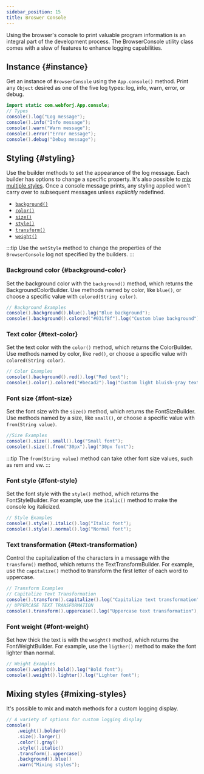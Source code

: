 ```yaml
---
sidebar_position: 15
title: Broswer Console
---
```


<DocChip chip='since' label='24.10' />
<JavadocLink type="foundation" location="com/webforj/BrowserConsole" top='true'/>

Using the browser's console to print valuable program information is an integral part of the development process. The <JavadocLink type="foundation" location="com/webforj/BrowserConsole" code='true'>BrowserConsole</JavadocLink> utility class comes with a slew of features to enhance logging capabilities.

<!-- :::info
Before `24.10`, the `App.consoleLog()` and `App.consoleError()` methods enabled this behavior, but they have since been marked for deprecation.
::: -->

## Instance {#instance}

Get an instance of `BrowserConsole` using the `App.console()` method. Print any `Object` desired as one of the five log types: log, info, warn, error, or debug.

```java
import static com.webforj.App.console;
// Types
console().log("Log message");
console().info("Info message");
console().warn("Warn message");
console().error("Error message");
console().debug("Debug message");
```

## Styling {#styling}

Use the builder methods to set the appearance of the log message. Each builder has options to change a specific property. It's also possible to [mix multiple styles](#mixing-styles).
Once a console message prints, any styling applied won't carry over to subsequent messages unless *explicitly* redefined.

- [`background()`](#background-color)
- [`color()`](#text-color)
- [`size()`](#font-size)
- [`style()`](#font-style)
- [`transform()`](#text-transformation)
- [`weight()`](#font-weight)

:::tip
Use the `setStyle` method to change the properties of the `BrowserConsole` log not specified by the builders.
:::

### Background color {#background-color}

Set the background color with the `background()` method, which returns the <JavadocLink type="foundation" location="com/webforj/BrowserConsole.BackgroundColorBuilder" code='true'>BackgroundColorBuilder</JavadocLink>.
Use methods named by color, like `blue()`, or choose a specific value with `colored(String color)`.

```java
// Background Examples
console().background().blue().log("Blue background");
console().background().colored("#031f8f").log("Custom blue background");
```

### Text color {#text-color}

Set the text color with the `color()` method, which returns the <JavadocLink type="foundation" location="com/webforj/BrowserConsole.ColorBuilder" code='true'>ColorBuilder</JavadocLink>.
Use methods named by color, like `red()`, or choose a specific value with `colored(String color)`.

```java
// Color Examples
console().background().red().log("Red text");
console().color().colored("#becad2").log("Custom light bluish-gray text");
```

### Font size {#font-size}

Set the font size with the `size()` method, which returns the <JavadocLink type="foundation" location="com/webforj/BrowserConsole.FontSizeBuilder" code='true'>FontSizeBuilder</JavadocLink>.
Use methods named by a size, like `small()`, or choose a specific value with `from(String value)`.

```java
//Size Examples
console().size().small().log("Small font");
console().size().from("30px").log("30px font");
```
:::tip
The `from(String value)` method can take other font size values, such as rem and vw.
:::

### Font style {#font-style}

Set the font style with the `style()` method, which returns the <JavadocLink type="foundation" location="com/webforj/BrowserConsole.FontStyleBuilder" code='true'>FontStyleBuilder</JavadocLink>.
For example, use the `italic()` method to make the console log italicized.

```java
// Style Examples
console().style().italic().log("Italic font");
console().style().normal().log("Normal font");
```

### Text transformation {#text-transformation}

Control the capitalization of the characters in a message with the `transform()` method, which returns the <JavadocLink type="foundation" location="com/webforj/BrowserConsole.TextTransformBuilder" code='true'>TextTransformBuilder</JavadocLink>.
For example, use the `capitalize()` method to transform the first letter of each word to uppercase.

```java
// Transform Examples
// Capitalize Text Transformation
console().transform().capitalize().log("Capitalize text transformation");
// UPPERCASE TEXT TRANSFORMATION 
console().transform().uppercase().log("Uppercase text transformation");
```

### Font weight {#font-weight}

Set how thick the text is with the `weight()` method, which returns the <JavadocLink type="foundation" location="com/webforj/BrowserConsole.FontWeightBuilder" code='true'>FontWeightBuilder</JavadocLink>.
For example, use the `ligther()` method to make the font lighter than normal.

```java
// Weight Examples
console().weight().bold().log("Bold font");
console().weight().lighter().log("Lighter font");
```

## Mixing styles {#mixing-styles}
It's possible to mix and match methods for a custom logging display.

```java
// A variety of options for custom logging display
console()
    .weight().bolder()
    .size().larger()
    .color().gray()
    .style().italic()
    .transform().uppercase()
    .background().blue()
    .warn("Mixing styles");
```